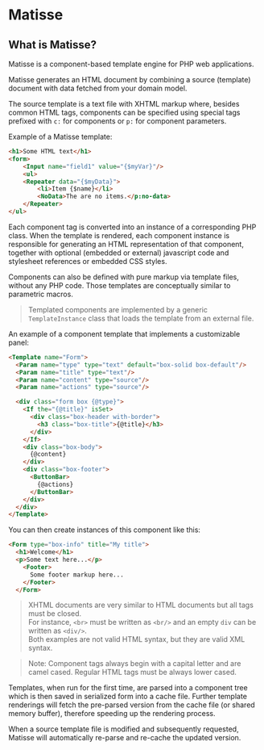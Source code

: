 # Matisse

## What is Matisse?

Matisse is a component-based template engine for PHP web applications.

Matisse generates an HTML document by combining a source (template) document with data fetched from your domain model.

The source template is a text file with XHTML markup where, besides common HTML tags, components can be specified using special tags prefixed with `c:` for components or `p:` for component parameters.

Example of a Matisse template:

```HTML
<h1>Some HTML text</h1>
<form>
	<Input name="field1" value="{$myVar}"/>
	<ul>
	<Repeater data="{$myData}">
		<li>Item {$name}</li>
		<NoData>The are no items.</p:no-data>
	</Repeater>
</ul>
```

Each component tag is converted into an instance of a corresponding PHP class. When the template is rendered, each component instance is responsible for generating an HTML representation of that component, together with optional (embedded or external) javascript code and stylesheet references or embedded CSS styles.

Components can also be defined with pure markup via template files, without any PHP code. Those templates are conceptually similar to parametric macros.

> Templated components are implemented by a generic `TemplateInstance` class that loads the template from an external file.

An example of a component template that implements a customizable panel:

```HTML
<Template name="Form">
  <Param name="type" type="text" default="box-solid box-default"/>
  <Param name="title" type="text"/>
  <Param name="content" type="source"/>
  <Param name="actions" type="source"/>

  <div class="form box {@type}">
    <If the="{@title}" isSet>
      <div class="box-header with-border">
        <h3 class="box-title">{@title}</h3>
      </div>
    </If>
    <div class="box-body">
      {@content}
    </div>
    <div class="box-footer">
      <ButtonBar>
        {@actions}
      </ButtonBar>
    </div>
  </div>
</Template>
```

You can then create instances of this component like this:

```HTML
<Form type="box-info" title="My title">
  <h1>Welcome</h1>
  <p>Some text here...</p>
    <Footer>
      Some footer markup here...
    </Footer>
  </Form>
```


> XHTML documents are very similar to HTML documents but all tags must be closed.  
> For instance, `<br>` must be written as `<br/>` and an empty `div` can be written as `<div/>`.  
> Both examples are not valid HTML syntax, but they are valid XML syntax.

> Note: Component tags always begin with a capital letter and are camel cased. Regular HTML tags must be always lower cased.

Templates, when run for the first time, are parsed into a component tree which is then saved in serialized form into a cache file. Further template renderings will fetch the pre-parsed version from the cache file (or shared memory buffer), therefore speeding up the rendering process.

When a source template file is modified and subsequently requested, Matisse will automatically re-parse and re-cache the updated version.


